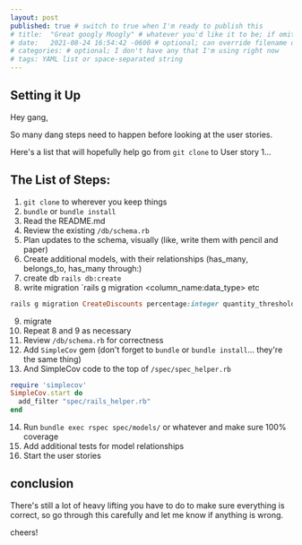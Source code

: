 ```yaml
---
layout: post
published: true # switch to true when I'm ready to publish this
# title:  "Great googly Moogly" # whatever you'd like it to be; if omitted will default to file name title
# date:   2021-08-24 16:54:42 -0600 # optional; can override filename date to re-order articles; but it must contain all those different parts; -0600 is MST
# categories: # optional; I don't have any that I'm using right now
# tags: YAML list or space-separated string
---
```


## Setting it Up
Hey gang,

So many dang steps need to happen before looking at the user stories.

Here's a list that will hopefully help go from `git clone` to User story 1...

## The List of Steps:

1. `git clone` to wherever you keep things
2. `bundle` or `bundle install`
3. Read the README.md
4. Review the existing `/db/schema.rb`
5. Plan updates to the schema, visually (like, write them with pencil and paper)
6. Create additional models, with their relationships (has_many, belongs_to, has_many through:)
7. create db `rails db:create`
8. write migration `rails g migration <NameOfMigration> <column_name:data_type> etc

```ruby
rails g migration CreateDiscounts percentage:integer quantity_threshold:integer metchant:references
```
9. migrate
10. Repeat 8 and 9 as necessary
11. Review `/db/schema.rb` for correctness
12. Add `SimpleCov` gem (don't forget to `bundle` or `bundle install`... they're the same thing)
13. And SimpleCov code to the top of `/spec/spec_helper.rb`

```ruby
require 'simplecov'
SimpleCov.start do
  add_filter "spec/rails_helper.rb"
end
```

14. Run `bundle exec rspec spec/models/` or whatever and make sure 100% coverage
15. Add additional tests for model relationships
16. Start the user stories

## conclusion

There's still a lot of heavy lifting you have to do to make sure everything is correct, so go through this carefully and let me know if anything is wrong.

cheers!